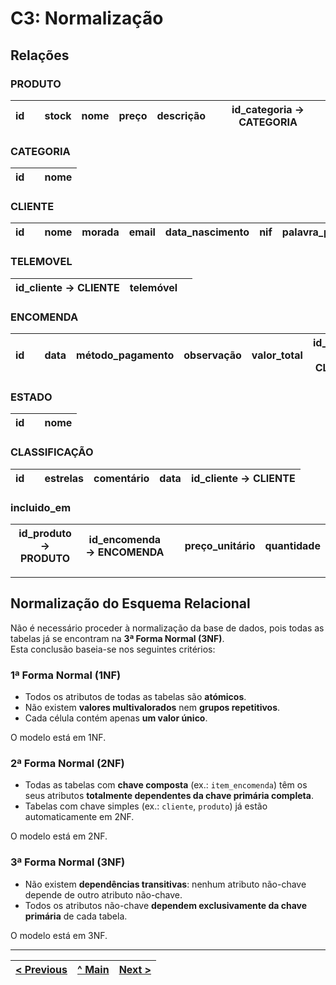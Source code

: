 # C3: Normalização

## Relações

### PRODUTO
| id |  | stock | nome | preço | descrição | id_categoria → CATEGORIA |
|----|----|-------|------|--------|-------------|--------------------------|

### CATEGORIA
| id |  | nome |
|----|----|------|

### CLIENTE
| id |  | nome | morada | email | data_nascimento | nif | palavra_passe | {telemóvel} |
|----|----|------|--------|-------|------------------|-----|----------------|--------------|

### TELEMOVEL
| id_cliente → CLIENTE | telemóvel |  |
|----------------------|-----------|----|

### ENCOMENDA
| id |  | data | método_pagamento | observação | valor_total | id_cliente → CLIENTE | id_estado → ESTADO | id_classificacao → CLASSIFICAÇÃO |
|----|----|------|------------------|-------------|--------------|----------------------|---------------------|----------------------------------|

### ESTADO
| id |  | nome |
|----|----|------|

### CLASSIFICAÇÃO
| id |  | estrelas | comentário | data | id_cliente → CLIENTE |
|----|----|----------|-------------|------|-----------------------|

### incluido_em
| id_produto → PRODUTO | id_encomenda → ENCOMENDA |  | preço_unitário | quantidade |
|----------------------|--------------------------|----|----------------|------------|


---

## Normalização do Esquema Relacional

Não é necessário proceder à normalização da base de dados, pois todas as tabelas já se encontram na **3ª Forma Normal (3NF)**.  
Esta conclusão baseia-se nos seguintes critérios:

###  1ª Forma Normal (1NF)

- Todos os atributos de todas as tabelas são **atómicos**.
- Não existem **valores multivalorados** nem **grupos repetitivos**.
- Cada célula contém apenas **um valor único**.

 O modelo está em 1NF.


###  2ª Forma Normal (2NF)

- Todas as tabelas com **chave composta** (ex.: `item_encomenda`) têm os seus atributos **totalmente dependentes da chave primária completa**.
- Tabelas com chave simples (ex.: `cliente`, `produto`) já estão automaticamente em 2NF.

 O modelo está em 2NF.



###  3ª Forma Normal (3NF)

- Não existem **dependências transitivas**: nenhum atributo não-chave depende de outro atributo não-chave.
- Todos os atributos não-chave **dependem exclusivamente da chave primária** de cada tabela.

 O modelo está em 3NF.
 
---
[< Previous](rebd02.md) | [^ Main](/../../) | [Next >](rebd04.md)
:--- | :---: | ---: 
